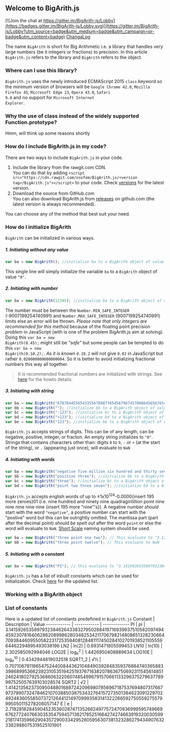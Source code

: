 ## Welcome to BigArith.js
[![Join the chat at https://gitter.im/BigArith-js/Lobby](https://badges.gitter.im/BigArith-js/Lobby.svg)](https://gitter.im/BigArith-js/Lobby?utm_source=badge&utm_medium=badge&utm_campaign=pr-badge&utm_content=badge)
[ChangaLog](CHANGELOG.hmtl)

The name <code>BigArith</code> is short for Big Arithmetic i.e. a library that handles very large numbers (be it integers or fractions) to precision.
In this article <code>BigArith.js</code> refers to the library and <code>BigArith</code> refers to the object.

### Where can I use this library?
<code>BigArith.js</code> uses the newly introduced ECMAScript 2015 <code>class</code> keyword so the minimum version of browsers will be <code>Google Chrome 42.0</code>, <code>Mozilla Firefox 45</code>, <code>Microsoft Edge 13</code>, <code>Opera 43.0</code>, <code>Safari 9.0</code> and no support for <code>Microsoft Internet Explorer</code>.

### Why the use of class instead of the widely supported Function.prototype?
Hmm, will think up some reasons shortly

### How do I include BigArith.js in my code?
There are two ways to include <code>BigArith.js</code> in your code.
1. Include the library from the rawgit.com CDN.<br>
You can do that by adding <code>&lt;script src=&quot;https&#58;&#47;&#47;cdn.rawgit.com/osofem/BigArith.js/&lt;version tag&gt;/BigArith.js&quot;&gt;&lt;/script&gt;</code> to your code. Check [versions](https://github.com/osofem/BigArith.js/tags) for the latest version.
2. Download the source from GitHub.com<br>
You can also download BigArith.js from [releases](https://github.com/osofem/BigArith.js/releases/) on github.com (the latest version is always recommended).

You can choose any of the method that best suit your need.

### How do I initialize BigArith
<code>BigArith</code> can be initialized in various ways.
##### 1. Initiating without any value
```javascript
var ba = new BigArith(); //initialize ba to a BigArith object of value "0"
```
This single line will simply initialize the variable <code>ba</code> to a <code>BigArith</code> object of value <code>"0"</code>.

##### 2. Initiating with number
```javascript
var ba = new BigArith(12345); //initialize ba to a BigArith object of value "12345"
```
The number must be between the <code>Number.MIN_SAFE_INTEGER</code> (-9007199254740991) and <code>Number.MAX_SAFE_INTEGER</code> (9007199254740991) limits else an error will be thrown. <em>Please note that only integers are recommended for this method</em> because of the floating point precision _problem_ in JavaScript (with is one of the problem BigArith.js aim at solving). 
Doing this <code>var ba = new BigArith(0.45);</code> might still be _"safe"_ but some people can be tempted to do this <code>var ba = new BigArith(0.1*0.2);</code>. As it is known <code>0.1*0.2</code> will not give <code>0.02</code> in JavaScript but rather <code>0.020000000000000004</code>. So it is better to avoid initializing fractional numbers this way all together.

> It is recommended fractional numbers are initialized with strings.
> See [here](#init_string) for the howto details.

##### 3. <span id="init_string">Initiating with string</span>
```javascript
var ba = new BigArith("67876445565433556789877654567987457008645656765434567889086654234542126677.8977566766788767"); //initialize ba to a BigArith object of value "67876445565433556789877654567987457008645656765434567889086654234542126677.8977566766788767"
var bb = new BigArith(""); //initialize bb to a BigArith object of value "0"
var bc = new BigArith("-123"); //initialize bc to a BigArith object of value "-123"
var bd = new BigArith("+123"); //initialize bd to a BigArith object of value "123"
var be = new BigArith("123"); //initialize be to a BigArith object of value "123"
```
<code>BigArith.js</code> accepts strings of digits. This can be of any length, can be negative, positive, integer, or fracton. An empty string initializes to <code>"0"</code>. 
Strings that contains characters other than: digits <code>0</code> to <code>9</code>, <code>-</code> or <code>+</code> (at the start of the string), or <code>.</code> (appearing just once), will evaluate to <code>NaN</code>

##### 4. Initiating with words
```javascript
var ba = new BigArith("negative five million six hundred and thirty seven thousand eight hundred and six five point three two"); //initialize ba to a BigArith object of value "-5637805.32"
var bb = new BigArith("positive three"); //initialize bb to a BigArith object of value "3"
var bc = new BigArith("three"); //initialize bc to a BigArith object of value "3"
var bd = new BigArith("point two three seven"); //initialize bd to a BigArith object of value "0.237"
```
<code>BigArith.js</code> accepts english words of up to &#177;1x10<sup>124</sup>-0.0000{insert 195 more zeroes}01 (i.e. nine hundred and ninety nine quadragintillion point nine nine nine nine nine {insert 195 more "nine"'s}). A negative number <em>should</em> start with the word <code>"negative"</code>, a positive number can start with the "postive" word but this can be outrightly omitted. The mantissa part (part after the decimal point) <em>should be spelt out</em> after the word <code>point</code> or else the word will evaluate to <code>NaN</code>.
[Short Scale](https://en.wikipedia.org/wiki/Long_and_short_scales) naming system should be used.

```javascript
var ba = new BigArith("three point one two"); // This evaluate to "3.12"
var bb = new BigArith("three point twelve"); // This evaluate to NaN
```
##### 5. Initiating with a constant
```javascript
var ba = new BigArith("PI"); // this evaluate to "3.14159265358979323846264338327950288419716939937510582097494459230781640628620899862803482534211706798214808651328230664709384460955058223172535940812848111745028410270193852110555964462294895493038196"
```
<code>BigArith.js</code> has a list of inbuilt constants which can be used for initialization. Check [here](#list_constant) for the updated list.

### Working with a BigArith object

### <span id="list_constant">List of constants</span>
Here is a updated list of constants predefined in <code>BigArith.js</code>
Constant | Description | Value
------------ | ------------ | -------------
PI | pi | 3.14159265358979323846264338327950288419716939937510582097494459230781640628620899862803482534211706798214808651328230664709384460955058223172535940812848111745028410270193852110555964462294895493038196
LN2 | ln(2) | 0.6931471805599453
LN10 | ln(10) | 2.302585092994046
LOG2E | log<sub>e</sub><sup>2</sup> | 1.4426950408889634
LOG10E | log<sub>e</sub><sup>10</sup> | 0.4342944819032518
SQRT1_2 | &#8730;&#0189; | 0.70710678118654752440084436210484903928483593768847403658833986899536623923105351942519376716382078636750692311545614851246241802792536860632206074854996791570661133296375279637789997525057639103028574
SQRT2 | &#8730;2 | 1.41421356237309504880168872420969807856967187537694807317667973799073247846210703885038753432764157273501384623091229702492483605585073721264412149709993583141322266592750559275579995050115278206057147
E | e | 2.71828182845904523536028747135266249775724709369995957496696762772407663035354759457138217852516642742746639193200305992181741359662904357290033429526059563073813232862794349076323382988075319525101901
